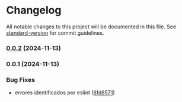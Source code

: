 # Changelog

All notable changes to this project will be documented in this file. See [standard-version](https://github.com/conventional-changelog/standard-version) for commit guidelines.

### [0.0.2](https://github.com/Acalix-unicah/Web/compare/v0.0.1...v0.0.2) (2024-11-13)

### 0.0.1 (2024-11-13)


### Bug Fixes

* errores identificados por eslint ([8fd8571](https://github.com/Acalix-unicah/Web/commit/8fd85716db8643237b5a3afc826a3a7e12cd956d))
